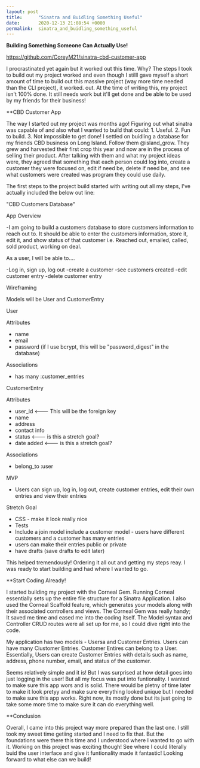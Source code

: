 ```yaml
---
layout: post
title:      "Sinatra and Buidling Something Useful"
date:       2020-12-13 21:08:54 +0000
permalink:  sinatra_and_buidling_something_useful
---
```


**Building Something Someone Can Actually Use!**

https://github.com/CoreyM21/sinatra-cbd-customer-app

I procrastinated yet again but it worked out this time. Why? The steps I took to build out my project worked and even though I stilll gave myself a short amount of time to build out this massive project (way more time needed than the CLI project), it worked. out. At the time of writing this, my project isn't 100% done. It still needs work but it'll get done and be able to be used by my friends for their business!

**CBD Customer App

The way I started out my project was months ago! Figuring out what sinatra was capable of and also what I wanted to build that could: 1. Useful. 2. Fun to build. 3. Not impossible to get done! I settled on buidling a database for my friends CBD business on Long Island. Follow them @island_grow. They grew and harvested their first crop this year and now are in the process of selling their product. After talking with them and what my project ideas were, they agreed that something that each person could log into, create a customer they were focused on, edit if need be, delete if need be, and see what customers were created was program they could use daily.

The first steps to the project build started with writing out all my steps, I've actually included the below out line:

"CBD Customers Database"

App Overview

-I am going to build a customers database to store customers information to reach out to. It should be able to enter the customers information, store it, edit it, and show status of that customer i.e. Reached out, emailed, called, sold product, working on deal.

As a user, I will be able to....

-Log in, sign up, log out
-create a customer
-see customers created
-edit customer entry
-delete customer entry

Wireframing

Models will be User and CustomerEntry

User

Attributes

- name
- email
- password (if I use bcrypt, this will be "password_digest" in the database)

Associations

- has many :customer_entries

CustomerEntry

Attributes

- user_id <--- This will be the foreign key
- name
- address
- contact info
- status <--- is this a stretch goal?
- date added <--- is this a stretch goal?

Associations

- belong_to :user

MVP

- Users can sign up, log in, log out, create customer entries, edit their own entries and view their entries

Stretch Goal

- CSS - make it look really nice
- Tests
- Include a join model
include a customer model - users have different customers and a customer has many entries
- users can make their entries public or private
- have drafts (save drafts to edit later)

This helped tremendously! Ordering it all out and getting my steps reay. I was ready to start building and had where I wanted to go.

**Start Coding Already!

I started building my project with the Corneal Gem. Running Corneal essentially sets up the entire file structure for a Sinatra Application. I also used the Corneal Scaffold feature, which generates your models along with their associated controllers and views. The Corneal Gem was really handy; It saved me time and eased me into the coding itself. The Model syntax and Controller CRUD routes were all set up for me, so I could dive right into the code.

My application has two models - Usersa and Customer Entries. Users can have many Ciustomer Entries. Customer Entires can belong to a User. Essentially, Users can create Customer Entries with details such as name, address, phone number, email, and status of the customer. 

Seems relatively simple and it is! But I was surprised at how detail goes into just logging in the user! But all my focus was put into funtionality. I wanted to make sure this app wors and is solid. There would be pletny of time later to make it look pretyy and make sure everything looked unique but I needed to make sure this app works. Right now, its mostly done but its just going to take some more time to make sure it can do everything well.

**Conclusion

Overall, I came into this project way more prepared than the last one. I still took my sweet time getiing started and I need to fix that. But the foundations were there this time and I understood where I wanted to go with it. Working on this project was exciting though! See where I could literally buid the user interface and give it funtionality made it fantastic! Looking forward to what else can we build!





